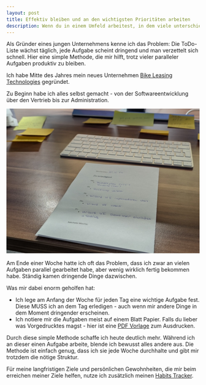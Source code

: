 ```yaml
---
layout: post
title: Effektiv bleiben und an den wichtigsten Prioritäten arbeiten
description: Wenn du in einem Umfeld arbeitest, in dem viele unterschiedliche Prioritäten und Aufgaben zu erledigen sind, ist es wichtig, dass du effektiv bleibst und an den wichtigsten Prioritäten arbeitest. Was mir geholfen hat, beschreibe ich hier.
---
```


Als Gründer eines jungen Unternehmens kenne ich das Problem: Die ToDo-Liste wächst täglich, jede Aufgabe scheint dringend und man verzettelt sich schnell. Hier eine simple Methode, die mir hilft, trotz vieler paralleler Aufgaben produktiv zu bleiben.

Ich habe Mitte des Jahres mein neues Unternehmen [Bike Leasing Technologies](https://leasingautomation.de/) gegründet.

Zu Beginn habe ich alles selbst gemacht - von der Softwareentwicklung über den Vertrieb bis zur Administration.

<img src="/img/blog-posts/wochenplaner-header.jpg" alt="Wochenplaner, an den wichtigsten Prioritäten dran zu bleiben" class="img-fluid">

Am Ende einer Woche hatte ich oft das Problem, dass ich zwar an vielen Aufgaben parallel gearbeitet habe, aber wenig wirklich fertig bekommen habe. Ständig kamen dringende Dinge dazwischen.

Was mir dabei enorm geholfen hat: 

* Ich lege am Anfang der Woche für jeden Tag eine wichtige Aufgabe fest. Diese MUSS ich an dem Tag erledigen - auch wenn mir andere Dinge in dem Moment dringender erscheinen.
* Ich notiere mir die Aufgaben meist auf einem Blatt Papier. Falls du lieber was Vorgedrucktes magst - hier ist eine [PDF Vorlage](https://github.com/jnkwrych/jnkwrych.github.io/raw/master/files/Wochenplaner.pdf) zum Ausdrucken.


Durch diese simple Methode schaffe ich heute deutlich mehr. Während ich an dieser einen Aufgabe arbeite, blende ich bewusst alles andere aus. Die Methode ist einfach genug, dass ich sie jede Woche durchhalte und gibt mir trotzdem die nötige Struktur.

Für meine langfristigen Ziele und persönlichen Gewohnheiten, die mir beim erreichen meiner Ziele helfen, nutze ich zusätzlich meinen [Habits Tracker](/blog/2024/01/01/unternehmer-routinen-produktivitaet-work-life-balance.html).